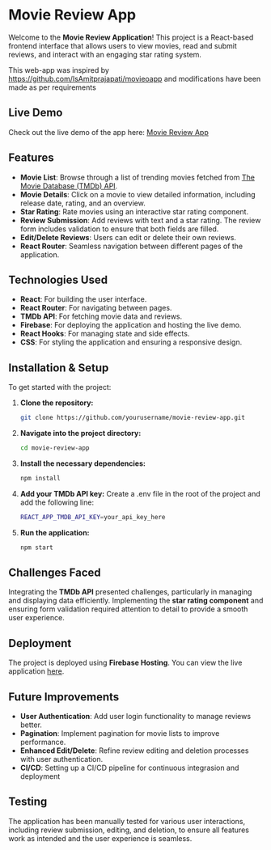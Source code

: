 # Movie Review App

Welcome to the **Movie Review Application**! This project is a React-based frontend interface that allows users to view movies, read and submit reviews, and interact with an engaging star rating system.

This web-app was inspired by https://github.com/IsAmitprajapati/movieoapp
and modifications have been made as per requirements

## Live Demo

Check out the live demo of the app here: [Movie Review App](https://movieioapp.web.app/)

## Features

- **Movie List**: Browse through a list of trending movies fetched from [The Movie Database (TMDb) API](https://www.themoviedb.org/).
- **Movie Details**: Click on a movie to view detailed information, including release date, rating, and an overview.
- **Star Rating**: Rate movies using an interactive star rating component.
- **Review Submission**: Add reviews with text and a star rating. The review form includes validation to ensure that both fields are filled.
- **Edit/Delete Reviews**: Users can edit or delete their own reviews.
- **React Router**: Seamless navigation between different pages of the application.

## Technologies Used

- **React**: For building the user interface.
- **React Router**: For navigating between pages.
- **TMDb API**: For fetching movie data and reviews.
- **Firebase**: For deploying the application and hosting the live demo.
- **React Hooks**: For managing state and side effects.
- **CSS**: For styling the application and ensuring a responsive design.

## Installation & Setup

To get started with the project:

1. **Clone the repository:**
   ```bash
   git clone https://github.com/yourusername/movie-review-app.git

2. **Navigate into the project directory:**
   ```bash
   cd movie-review-app

3. **Install the necessary dependencies:**
   ```bash
   npm install

4. **Add your TMDb API key:**
   Create a .env file in the root of the project and add the following line:
   ```bash
   REACT_APP_TMDB_API_KEY=your_api_key_here

5. **Run the application:**
   ```bash
   npm start

## Challenges Faced

Integrating the **TMDb API** presented challenges, particularly in managing and displaying data efficiently. Implementing the **star rating component** and ensuring form validation required attention to detail to provide a smooth user experience.

## Deployment

The project is deployed using **Firebase Hosting**. You can view the live application [here](https://movieioapp.web.app/).

## Future Improvements

- **User Authentication**: Add user login functionality to manage reviews better.
- **Pagination**: Implement pagination for movie lists to improve performance.
- **Enhanced Edit/Delete**: Refine review editing and deletion processes with user authentication.
- **CI/CD**: Setting up a CI/CD pipeline for continuous integrasion and deployment

## Testing

The application has been manually tested for various user interactions, including review submission, editing, and deletion, to ensure all features work as intended and the user experience is seamless.


